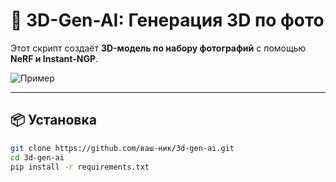 # 🚀 3D-Gen-AI: Генерация 3D по фото

Этот скрипт создаёт **3D-модель по набору фотографий** с помощью **NeRF и Instant-NGP**.

![Пример](https://i.imgur.com/ZKbQYlP.gif) <!-- добавь свою гифку/картинку -->

---

## 📦 Установка

```bash
git clone https://github.com/ваш-ник/3d-gen-ai.git
cd 3d-gen-ai
pip install -r requirements.txt
